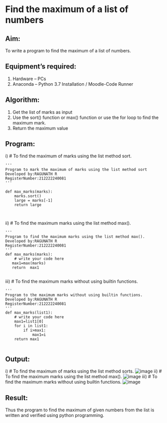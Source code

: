 # Find the maximum of a list of numbers
## Aim:
To write a program to find the maximum of a list of numbers.
## Equipment’s required:
1.	Hardware – PCs
2.	Anaconda – Python 3.7 Installation / Moodle-Code Runner
## Algorithm:
1.	Get the list of marks as input
2.	Use the sort() function or max() function or use the for loop to find the maximum mark.
3.	Return the maximum value
## Program:

i)	# To find the maximum of marks using the list method sort.
```
''' 
Program to mark the maximum of marks using the list method sort
Developed by:RAGUNATH R 
RegisterNumber:212222240081
'''

def max_marks(marks):
    marks.sort()
    large = marks[-1]
    return large



```

ii)	# To find the maximum marks using the list method max().
```
''' 
Program to find the maximum marks using the list method max().
Developed by:RAGUNATH R 
RegisterNumber:212222240081 
'''
def max_marks(marks):
    # write your code here
   max1=max(marks)
   return  max1


```

iii) # To find the maximum marks without using builtin functions.
```
''' 
Program to the maximum marks without using builtin functions.
Developed by:RAGUNATH R 
RegisterNumber:212222240081
'''
def max_marks(list1):
    # write your code here
    max1=list1[0]
    for i in list1:
        if i>max1:
            max1=i
    return max1


```

## Output:
i) # To find the maximum of marks using the list method sorts.
![image](https://github.com/Ragu-123/FindMaximum/assets/113915622/d2d9c4c6-dbc6-429e-8261-a57ec073c87a)
ii) # To find the maximum marks using the list method max().
![image](https://github.com/Ragu-123/FindMaximum/assets/113915622/39ab9817-2ffa-4f11-b0d7-fdf37d497baf)
iii) # To find the maximum marks without using builtin functions.
![image](https://github.com/Ragu-123/FindMaximum/assets/113915622/551d0d22-2da8-4599-85a4-fbbc98119036)

## Result:
Thus the program to find the maximum of given numbers from the list is written and verified using python programming.
